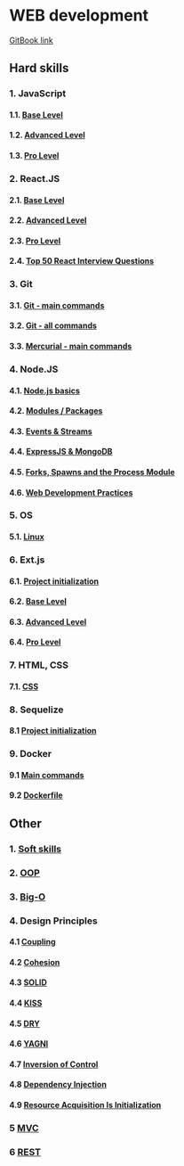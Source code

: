 # WEB development

[GitBook link](https://sergiy-mykhailov-2.gitbook.io/development/)

## Hard skills

### 1. JavaScript
#### 1.1. [Base Level](js/js_base.md)
#### 1.2. [Advanced Level](js/js_advanced.md)
#### 1.3. [Pro Level](js/js_pro.md)

### 2. React.JS
#### 2.1. [Base Level](react/react_base.md)
#### 2.2. [Advanced Level](react/react_advanced.md)
#### 2.3. [Pro Level](react/react_pro.md)
#### 2.4. [Top 50 React Interview Questions](react/react_top50_questions.md)

### 3. Git
#### 3.1. [Git - main commands](git/git_main.md)
#### 3.2. [Git - all commands](git/git_all.md)
#### 3.3. [Mercurial - main commands](git/hg_main.md)

### 4. Node.JS
#### 4.1. [Node.js basics](node/node_1.md)
#### 4.2. [Modules / Packages](node/node_2.md)
#### 4.3. [Events & Streams](node/node_3.md)
#### 4.4. [ExpressJS & MongoDB](node/node_4.md)
#### 4.5. [Forks, Spawns and the Process Module](node/node_5.md)
#### 4.6. [Web Development Practices](node/node_6.md)

### 5. OS
#### 5.1. [Linux](os/linux.md)

### 6. Ext.js
#### 6.1. [Project initialization](ext/extjs_init.md)
#### 6.2. [Base Level](ext/extjs_base.md)
#### 6.3. [Advanced Level](ext/extjs_advanced.md)
#### 6.4. [Pro Level](ext/extjs_pro.md)

### 7. HTML, CSS
#### 7.1. [CSS](html_css/css.md)

### 8. Sequelize
#### 8.1 [Project initialization](sequelize/sequelize_init.md)

### 9. Docker
#### 9.1 [Main commands](docker/commands.md)
#### 9.2 [Dockerfile](docker/dockerfile.md)

## Other

### 1. [Soft skills](other/soft_skills.md)

### 2. [OOP](other/OOP.md)
### 3. [Big-O](other/big_O.md)

### 4. Design Principles
#### 4.1 [Coupling](other/coupling.md)
#### 4.2 [Cohesion](other/cohesion.md)
#### 4.3 [SOLID](other/solid.md)
#### 4.4 [KISS](other/KISS.md)
#### 4.5 [DRY](other/DRY.md)
#### 4.6 [YAGNI](other/YAGNI.md)
#### 4.7 [Inversion of Control](other/IoC.md)
#### 4.8 [Dependency Injection](other/dependency_injection.md)
#### 4.9 [Resource Acquisition Is Initialization](other/RAII.md)

### 5 [MVC](other/MVC.md)
### 6 [REST](other/REST.md)
